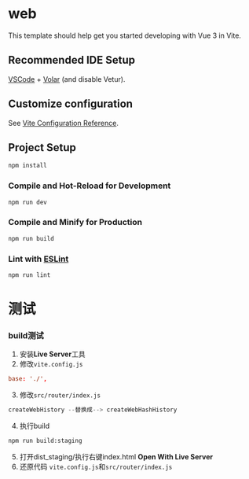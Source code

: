 # web

This template should help get you started developing with Vue 3 in Vite.

## Recommended IDE Setup

[VSCode](https://code.visualstudio.com/) + [Volar](https://marketplace.visualstudio.com/items?itemName=Vue.volar) (and disable Vetur).

## Customize configuration

See [Vite Configuration Reference](https://vitejs.dev/config/).

## Project Setup

```sh
npm install
```

### Compile and Hot-Reload for Development

```sh
npm run dev
```

### Compile and Minify for Production

```sh
npm run build
```

### Lint with [ESLint](https://eslint.org/)

```sh
npm run lint
```

# 测试

### build测试
1. 安装**Live Server**工具
2. 修改`vite.config.js`
```conf
base: './',
```
3. 修改`src/router/index.js`
```js
createWebHistory --替换成--> createWebHashHistory
```
4. 执行build
```sh
npm run build:staging
```
5. 打开dist_staging/执行右键index.html
**Open With Live Server**
6. 还原代码
`vite.config.js`和`src/router/index.js`
